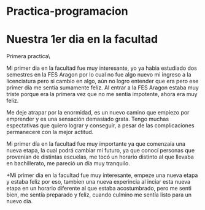 # Practica-programacion
# Nuestra 1er dia en la facultad
Primera practica\

Mi primer dia en la facultad fue muy interesante, yo ya habia estudiado dos semestres en la FES Aragon por lo cual no fue algo nuevo mi ingreso a la licenciatura pero si cambio en algo, aún no logro entender que era pero ese primer día me sentía sumamente felíz. Al entrar a la FES Aragon estaba muy triste porque era la primera vez que no me sentia impotente, ahora era muy feliz.

Me deje atrapar por la enormidad, es un nuevo camino que empiezo por emprender y es una sensación demasiado grata. Tengo muchas espectativas que quiero lograr y conseguir, a pesar de las complicaciones permaneceré con la mejor actitud.

Mi primer día en la facultad fue muy importante ya que comenzaía una nueva etapa, la cual podrá cambiar mi futuro, ya que conocí personas que provenían de distintas escuelas, me tocó un horario distinto al que llevaba en bachillerato, me pareció un día muy tranquilo.

+Mi primer dia en la facultad fue muy interesante, empeze una nueva etapa y estaba feliz por eso, tambien una nueva experincia al inciar esta nueva etapa en un horario diferente al que estaba acostumbrado, pero me senti bien, me sentía preparado y feliz, cuando culmino me sentía listo para un nuevo día. 

